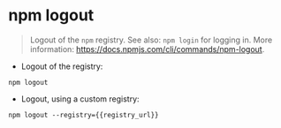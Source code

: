 # npm logout

> Logout of the `npm` registry.
> See also: `npm login` for logging in.
> More information: <https://docs.npmjs.com/cli/commands/npm-logout>.

- Logout of the registry:

`npm logout`

- Logout, using a custom registry:

`npm logout --registry={{registry_url}}`
